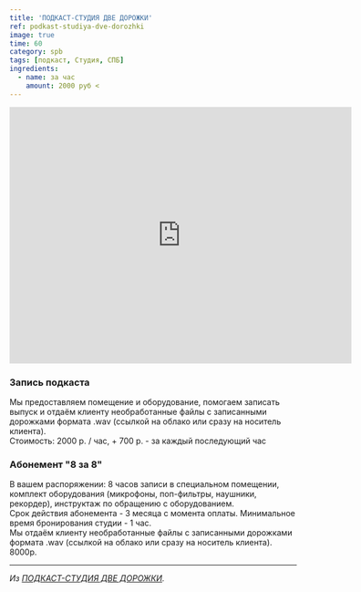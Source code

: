 ```yaml
---
title: 'ПОДКАСТ-СТУДИЯ ДВЕ ДОРОЖКИ'
ref: podkast-studiya-dve-dorozhki
image: true
time: 60
category: spb
tags: [подкаст, Студия, СПБ]
ingredients:
  - name: за час
    amount: 2000 руб <   
---
```


<iframe src="https://www.google.com/maps/embed?pb=!1m18!1m12!1m3!1d1997.357472979236!2d30.32117681609783!3d59.95939358188374!2m3!1f0!2f0!3f0!3m2!1i1024!2i768!4f13.1!3m3!1m2!1s0x469631682044c051%3A0x8d2c4dc7ef8c44e7!2z0JzQsNC70LDRjyDQnNC-0L3QtdGC0L3QsNGPINGD0LsuLCAyLCDQodCw0L3QutGCLdCf0LXRgtC10YDQsdGD0YDQsywg0J7RgNGD0YHQuNGPLCAxOTcxMDE!5e0!3m2!1sky!2skg!4v1583065652225!5m2!1sky!2skg" width="600" height="450" frameborder="0" style="border:0;" allowfullscreen=""></iframe> <br>

### Запись подкаста

Мы предоставляем помещение и оборудование, помогаем записать выпуск и отдаём клиенту необработанные файлы с записанными дорожками формата .wav (ссылкой на облако или сразу на носитель клиента).
<br>
Стоимость: 2000 р. / час, + 700 р. - за каждый последующий час

### Абонемент "8 за 8"

В вашем распоряжении: 8 часов записи в специальном помещении, комплект оборудования (микрофоны, поп-фильтры, наушники, рекордер), инструктаж по обращению с оборудованием.
<br>
Срок действия абонемента - 3 месяца с момента оплаты. Минимальное время бронирования студии - 1 час.
<br>
Мы отдаём клиенту необработанные файлы с записанными дорожками формата
.wav (ссылкой на облако или сразу на носитель клиента).
<br>
8000р.

---

_Из [ПОДКАСТ-СТУДИЯ ДВЕ ДОРОЖКИ](https://dvedorozhki.ru/)._
